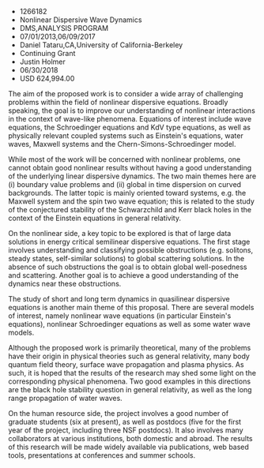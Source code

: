 
* 1266182
* Nonlinear Dispersive Wave Dynamics
* DMS,ANALYSIS PROGRAM
* 07/01/2013,06/09/2017
* Daniel Tataru,CA,University of California-Berkeley
* Continuing Grant
* Justin Holmer
* 06/30/2018
* USD 624,994.00

The aim of the proposed work is to consider a wide array of challenging problems
within the field of nonlinear dispersive equations. Broadly speaking, the goal
is to improve our understanding of nonlinear interactions in the context of
wave-like phenomena. Equations of interest include wave equations, the
Schroedinger equations and KdV type equations, as well as physically relevant
coupled systems such as Einstein's equations, water waves, Maxwell systems and
the Chern-Simons-Schroedinger model.

While most of the work will be concerned with nonlinear problems, one cannot
obtain good nonlinear results without having a good understanding of the
underlying linear dispersive dynamics. The two main themes here are (i) boundary
value problems and (ii) global in time dispersion on curved backgrounds. The
latter topic is mainly oriented toward systems, e.g. the Maxwell system and the
spin two wave equation; this is related to the study of the conjectured
stability of the Schwarzchild and Kerr black holes in the context of the
Einstein equations in general relativity.

On the nonlinear side, a key topic to be explored is that of large data
solutions in energy critical semilinear dispersive equations. The first stage
involves understanding and classifying possible obstructions (e.g. solitons,
steady states, self-similar solutions) to global scattering solutions. In the
absence of such obstructions the goal is to obtain global well-posedness and
scattering. Another goal is to achieve a good understanding of the dynamics near
these obstructions.

The study of short and long term dynamics in quasilinear dispersive equations is
another main theme of this proposal. There are several models of interest,
namely nonlinear wave equations (in particular Einstein's equations), nonlinear
Schroedinger equations as well as some water wave models.

Although the proposed work is primarily theoretical, many of the problems have
their origin in physical theories such as general relativity, many body quantum
field theory, surface wave propagation and plasma physics. As such, it is hoped
that the results of the research may shed some light on the corresponding
physical phenomena. Two good examples in this directions are the black hole
stability question in general relativity, as well as the long range propagation
of water waves.

On the human resource side, the project involves a good number of graduate
students (six at present), as well as postdocs (five for the first year of the
project, including three NSF postdocs). It also involves many collaborators at
various institutions, both domestic and abroad. The results of this research
will be made widely available via publications, web based tools, presentations
at conferences and summer schools.
